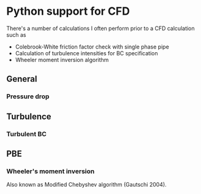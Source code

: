 # Python support for CFD

There's a number of calculations I often perform prior to a CFD calculation such as 
 * Colebrook-White friction factor check with single phase pipe
 * Calculation of turbulence intensities for BC specification
 * Wheeler moment inversion algorithm

## General

### Pressure drop

## Turbulence

### Turbulent BC

## PBE
### Wheeler's moment inversion

Also known as Modified Chebyshev algorithm (Gautschi 2004).

